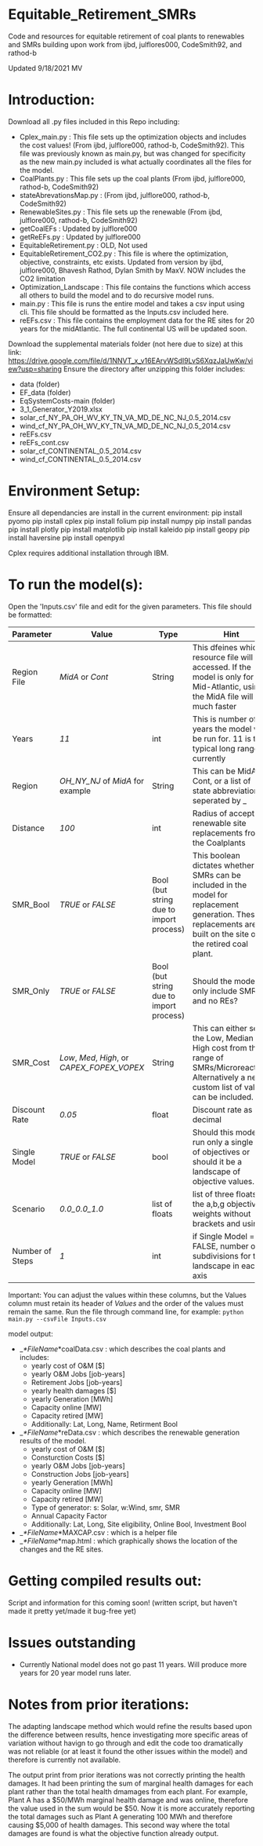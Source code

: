 # Equitable_Retirement_SMRs
Code and resources for equitable retirement of coal plants to renewables and SMRs building upon work from ijbd, julflores000, CodeSmith92, and rathod-b

Updated 9/18/2021 MV

# Introduction:
Download all .py files included in this Repo including:
- Cplex_main.py : This file sets up the optimization objects and includes the cost values! (From ijbd, julflore000, rathod-b, CodeSmith92). This file was previously known as main.py, but was changed for specificity as the new main.py included is what actually coordinates all the files for the model.
- CoalPlants.py : This file sets up the coal plants (From ijbd, julflore000, rathod-b, CodeSmith92)
- stateAbrevationsMap.py : (From ijbd, julflore000, rathod-b, CodeSmith92)
- RenewableSites.py : This file sets up the renewable  (From ijbd, julflore000, rathod-b, CodeSmith92)
- getCoalEFs : Updated by julflore000
- getReEFs.py : Updated by julflore000
- EquitableRetirement.py : OLD, Not used
- EquitableRetirement_CO2.py : This file is where the optimization, objective, constraints, etc exists. Updated from version by ijbd, julflore000, Bhavesh Rathod, Dylan Smith by MaxV.  NOW includes the CO2 limitation 
- Optimization_Landscape : This file contains the functions which access all others to build the model and to do recursive model runs.
- main.py : This file is runs the entire model and takes a csv input using cli.  This file should be formatted as the Inputs.csv included here.
- reEFs.csv : This file contains the employment data for the RE sites for 20 years for the midAtlantic. The full continental US will be updated soon.

Download the supplemental materials folder (not here due to size) at this link: 
https://drive.google.com/file/d/1NNVT_x_v16EArvWSdI9LvS6XqzJaUwKw/view?usp=sharing
Ensure the directory after unzipping this folder includes: 
- data (folder)
- EF_data (folder)
- EqSystemCosts-main (folder)
- 3_1_Generator_Y2019.xlsx
- solar_cf_NY_PA_OH_WV_KY_TN_VA_MD_DE_NC_NJ_0.5_2014.csv
- wind_cf_NY_PA_OH_WV_KY_TN_VA_MD_DE_NC_NJ_0.5_2014.csv
- reEFs.csv
- reEFs_cont.csv
- solar_cf_CONTINENTAL_0.5_2014.csv
- wind_cf_CONTINENTAL_0.5_2014.csv

# Environment Setup:
Ensure all dependancies are install in the current environment:
pip install pyomo
pip install cplex 
pip install folium
pip install numpy
pip install pandas
pip install plotly
pip install matplotlib
pip install kaleido
pip install geopy
pip install haversine
pip install openpyxl

Cplex requires additional installation through IBM.

# To run the model(s):
Open the 'Inputs.csv' file and edit for the given parameters.
This file should be formatted:

| Parameter | Value | Type | Hint |
| --- | --- | --- | --- |
| Region File | *MidA* or *Cont* | String | This dfeines which resource file will be accessed.  If the model is only for Mid-Atlantic, using the MidA file will be much faster |
| Years | *11* | int | This is number of years the model will be run for. 11 is the typical long range currently |
| Region | *OH_NY_NJ* of *MidA* for example | String | This can be MidA, Cont, or a list of state abbreviations seperated by _ |
| Distance | *100* | int | Radius of acceptable renewable site replacements from the Coalplants |
| SMR_Bool | *TRUE* or *FALSE* | Bool (but string due to import process) | This boolean dictates whether the SMRs can be included in the model for replacement generation.  These replacements are built on the site of the retired coal plant. |
| SMR_Only | *TRUE* or *FALSE* | Bool (but string due to import process) | Should the model only include SMRs and no REs? |
| SMR_Cost | *Low*, *Med*, *High*, or *CAPEX_FOPEX_VOPEX* | String | This can either send the Low, Median or High cost from the range of SMRs/Microreactors. Alternatively a new custom list of values can be included. |
| Discount Rate | *0.05* | float | Discount rate as a decimal |
| Single Model | *TRUE* or *FALSE* | bool | Should this model run only a single set of objectives or should it be a landscape of objective values. |
| Scenario | *0.0_0.0_1.0* | list of floats | list of three floats for the a,b,g objective weights without brackets and using _ |
| Number of Steps | *1* | int | if Single Model == FALSE, number of subdivisions for the landscape in each axis |

Important: You can adjust the values within these columns, but the Values column must retain its header of *Values* and the order of the values must remain the same.
Run the file through command line, for example:
`python main.py --csvFile Inputs.csv`

model output:
- __*FileName_*coalData.csv : which describes the coal plants and includes:
  - yearly cost of O&M [$]
  - yearly O&M Jobs [job-years]
  - Retirement Jobs [job-years]
  - yearly health damages [$]
  - yearly Generation [MWh]
  - Capacity online [MW]
  - Capacity retired [MW]
  - Additionally: Lat, Long, Name, Retirment Bool
- __*FileName_*reData.csv : which describes the renewable generation results of the model.
  - yearly cost of O&M [$]
  - Consturction Costs [$]
  - yearly O&M Jobs [job-years]
  - Construction Jobs [job-years]
  - yearly Generation [MWh]
  - Capacity online [MW]
  - Capacity retired [MW]
  - Type of generator: s: Solar, w:Wind, smr, SMR
  - Annual Capacity Factor
  - Additionally: Lat, Long, Site eligibility, Online Bool, Investment Bool
- __*FileName_*MAXCAP.csv : which is a helper file
- __*FileName_*map.html : which graphically shows the location of the changes and the RE sites.

# Getting compiled results out: 
Script and information for this coming soon! (written script, but haven't made it pretty yet/made it bug-free yet)

# Issues outstanding
- Currently National model does not go past 11 years.  Will produce more years for 20 year model runs later.

# Notes from prior iterations:
The adapting landscape method which would refine the results based upon the difference between results, hence investigating more specific areas of variation without havign to go through and edit the code too dramatically was not reliable (or at least it found the other issues within the model) and therefore is currently not available. 

The output print from prior iterations was not correctly printing the health damages. It had been printing the sum of marginal health damages for each plant rather than the total health dmamages from each plant. For example, Plant A has a $50/MWh marginal health damage and was online, therefore the value used in the sum would be $50. Now it is more accurately reporting the total damages such as Plant A generating 100 MWh and therefore causing $5,000 of health damages. This second way where the total damages are found is what the objective function already output.


